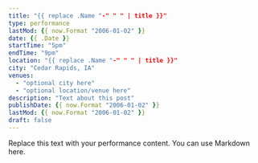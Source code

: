```yaml
---
title: "{{ replace .Name "-" " " | title }}"
type: performance
lastMod: {{ now.Format "2006-01-02" }}
date: {{ .Date }}
startTime: "5pm"
endTime: "9pm"
location: "{{ replace .Name "-" " " | title }}"
city: "Cedar Rapids, IA"
venues:
  - "optional city here"
  - "optional location/venue here"
description: "Text about this post"
publishDate: {{ now.Format "2006-01-02" }}
lastMod: {{ now.Format "2006-01-02" }}
draft: false
---
```


Replace this text with your performance content. You can use Markdown here.
